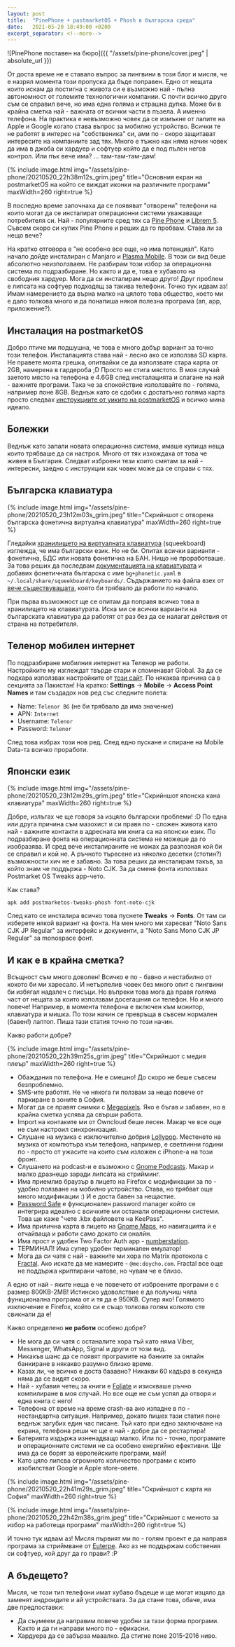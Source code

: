 ```yaml
---
layout: post
title:  "PinePhone + pastmarketOS + Phosh в българска среда"
date:   2021-05-20 18:49:00 +0200
excerpt_separator: <!--more-->
---
```


![PinePhone поставен на бюро]({{ "/assets/pine-phone/cover.jpeg" | absolute_url }})

От доста време не е ставало въпрос за пингвини в този блог и мисля, че е назрял момента този пропуска да бъде поправен. Едно от нещата които искам да постигна с живота си е възможно най - пълна автономност от големите технологични компании. С почти всичко друго съм се справил вече, но има една голяма и страшна дупка. Може би в крайна сметка най - важната от всички части в пъзела. А именно телефона. На практика е невъзможно човек да се измъкне от лапите на Apple и Google когато става въпрос за мобилно устройство. Всички те не работят в интерес на "собственика" си, ами по - скоро защитават интересите на компаниите зад тях. Много е тъжно как няма начин човек да има в джоба си хардуер и софтуер който да е под пълен негов контрол. Или пък вече има? ... там-там-там-дам!

<!--more-->

{% include image.html
            img="/assets/pine-phone/20210520_22h38m12s_grim.jpeg"
            title="Основния екран на postmarketOS на който се виждат иконки на различните програми"
            maxWidth=260
            right=true %}

В последно време започнаха да се появяват "отворени" телефони на които могат да се инсталират операционни системи уважаващи потребителя си. Най - популярните сред тях са [Pine Phone](https://www.pine64.org/pinephone/) и [Librem 5](https://puri.sm/products/librem-5/). Съвсем скоро си купих Pine Phone и реших да го пробвам. Става ли за нещо вече?

На кратко отговора е "не особено все още, но има потенциал". Като начало дойде инсталиран с Manjaro и [Plasma Mobile](https://www.plasma-mobile.org/). В този си вид беше абсолютно неизползваем. Не разбирам този избор за операционна система по подразбиране. Но както и да е, това е хубавото на свободния хардуер. Мога да си инсталирам нещо друго! Друг проблем е липсата на софтуер подходящ за такива телефони. Точно тук идвам аз! Имам намерението да върна малко на цялото това общество, което ми е дало толкова много и да понапиша някоя полезна програма (ап, арр, приложение?).

## Инсталация на postmarketOS

Добро птиче ми подшушна, че това е много добър вариант за точно този телефон. Инсталацията става най - лесно ако се използва SD карта. Не правете моята грешка, опитвайки се да използвате стара карта от 2GB, намерена в гардероба ;D Просто не стига мястото. В моя случай заетото място на телефона е 4.6GB след инсталацията и слагане на най - важните програми. Така че за спокойствие използвайте по - голяма, например поне 8GB. Веднъж като се сдобих с достатъчно голяма карта просто следвах [инструкциите от уикито на postmarketOS](https://wiki.postmarketos.org/wiki/PINE64_PinePhone_(pine64-pinephone)#Installation) и всичко мина идеало.

## Болежки

Веднъж като запали новата операционна система, имаше купища неща които трябваше да си настроя. Много от тях изхождаха от това че живея в България. Следват изброени тези които смятам за най - интересни, заедно с инструкции как човек може да се справи с тях.

## Българска клавиатура

{% include image.html
            img="/assets/pine-phone/20210520_23h12m03s_grim.jpeg"
            title="Скрийншот с отворена българска фонетична виртуална клавиатура"
            maxWidth=260
            right=true %}

Гледайки [хранилището на виртуалната клавиатура](https://source.puri.sm/Librem5/squeekboard/-/tree/master/data/keyboards) (squeekboard) изглежда, че има български език. Но не би. Опитах всички варианти - фонетична, БДС или новата фонетична на БАН. Нищо не проработваше. За това реших да последвам [документацията на клавиатурата](https://developer.puri.sm/projects/squeekboard/tutorial.html) и добавих фонетичната българска с име `bg+phonetic.yaml` в `~/.local/share/squeekboard/keyboards/`. Съдържанието на файла взех от [вече съществуващата](https://source.puri.sm/Librem5/squeekboard/-/blob/07d7486e06f62a59c5892c855f2c312053ac16b8/data/keyboards/bg.yaml), която би трябвало да работи по начало.

При първа възможност ще се опитам да поправя всичко това в хранилището на клавиатурата. Иска ми се всички варианти на българската клавиатура да работят от раз без да се налагат действия от страна на потребителя.

## Теленор мобилен интернет

По подразбиране мобилния интернет на Теленор не работи. Настройките му изглеждат твърде стари и споменават Global. За да се подкара използвах настройките от [този сайт](https://apn.global/pk/telenor-apn/). По някаква причина са в секцията за Пакистан! На кратко: **Settings** -> **Mobile** -> **Access Point Names** и там създадох нов ред със следните полета:

* Name: `Telenor BG` (не би трябвало да има значение)
* APN: `Internet`
* Username: `Telenor`
* Password: `Telenor`

След това избрах този нов ред. След едно пускане и спиране на Mobile Data-та всичко проработи.

## Японски език

{% include image.html
            img="/assets/pine-phone/20210520_23h12m29s_grim.jpeg"
            title="Скрийншот японска кана клавиатура"
            maxWidth=260
            right=true %}

Добре, излъгах че ще говоря за изцяло български проблеми! :D По една или друга причина съм мазохист и си правя по - сложен живота като най - важните контакти в адресната ми книга са на японски език. По подразбиране фонта на операционната система не можеше да го изобразява. И сред вече инсталираните не можах да разпозная кой би се справил и кой не. А ръчното търесене из няколко десетки (стотин?) възможности хич не е забавно. За това реших да инсталирам такъв, за който знам че поддържа - Noto CJK. За да сменя фонта използвах Postmarket OS Tweaks арр-чето.

Как става?

```
apk add postmarketos-tweaks-phosh font-noto-cjk
```

След като се инсталира всичко това пуснете **Tweaks** -> **Fonts**. От там си изберете някой вариант на фонта. На мен много ми харесват "Noto Sans CJK JP Regular" за интерфейс и документи, а "Noto Sans Mono CJK JP Regular" за monospace фонт.

## И как е в крайна сметка?

Всъщност съм много доволен! Всичко е по - бавно и нестабилно от кокото би ми харесало. И нетърпелив човек без много опит с пингвини би избягал надалеч с писъци. Но въпреки това мога да правя голяма част от нещата за които използвам досегашния си телефон. Но и много повече! Например, в момента телефона е включен към монитор, клавиатура и мишка. По този начин се превръща в съвсем нормален (бавен!) лаптоп. Пиша тази статия точно по този начин.

Какво работи добре?

{% include image.html
            img="/assets/pine-phone/20210520_22h39m25s_grim.jpeg"
            title="Скрийншот с медия плеър"
            maxWidth=260
            right=true %}

* Обаждания по телефона. Не е смешно! До скоро не беше съвсем безпроблемно.
* SMS-ите работят. Не че някога ги ползвам за нещо повече от паркиране в зоните в София.
* Могат да се правят снимки с [Megapixels](https://sr.ht/~martijnbraam/Megapixels/). Яко е бъгав и забавен, но в крайна сметка услява да свърши работа.
* Import на контаките ми от Owncloud беше лесен. Макар че все още не съм настроил синхронизация.
* Слушане на музика с изключително добрия [Lollypop](https://wiki.gnome.org/Apps/Lollypop). Местенето на музика от компютъра към телефона, например, е светлинни години по - просто от ужасите на които съм изложен с iPhone-а на този фронт.
* Слушането на podcast-и е възможно с [Gnome Podcasts](https://wiki.gnome.org/Apps/Podcasts). Макар и малко дразнещо заради липсата на стрийминг.
* Има приемлив браузър в лицето на Firefox с модификации за по - удобно ползване на мобилно устройство. Става, но трябват още много модификации :) И е доста бавен за нещастие.
* [Password Safe](https://gitlab.gnome.org/World/PasswordSafe) е функционален password manager който се интегрира идеално с всичките ми останали операционни системи. Това ще каже "чете .kbx файловете на KeePass".
* Има прилична карта в лицето на [Gnome Maps](https://wiki.gnome.org/Apps/Maps), но навигацията ѝ е отчайваща и работи само докато си оналйн.
* Има прост и удобен Two Factor Auth арр - [numberstation](https://sr.ht/~martijnbraam/numberstation/).
* ТЕРМИНАЛ! Има супер удобен терминален емулатор!
* Мога да си чатя с най - важните ми хора по Matrix протокола с [Fractal](https://wiki.gnome.org/Apps/Fractal). Ако искате да ме намерите - `@me:doycho.com`. Fractal все още не поддържа криптирани чатове, но чувам че е близо.

А едно от най - яките неща е че повечето от изброените програми е с размер 800KB-2MB! Истинско удоволствие е да получиш чяла функционална програма от и тя да е 950KB. Супер яко! Голямото изключение е Firefox, който си е също толкова голям колкото сте свикнали да е!

Какво определено **не работи** особено добре?

* Не мога да си чатя с останалите хора тъй като няма Viber, Messenger, WhatsApp, Signal и други от този вид.
* Никакъв шанс да се появят програмите на банките за онлайн банкиране в някакво разумно близко време.
* Казах ли, че всичко е доста бааавно? Никакви 60 кадъра в секунда няма да се видят скоро.
* Най - хубавия четец за книги е [Foliate](https://johnfactotum.github.io/foliate/) и изискваше ръчно компилиране в моя случай. Но все още не съм успял да отворя и една книга с него!
* Телефона от време на време crash-ва ако изпадне в по - нестандартна ситуация. Например, докато пишех тази статия поне веднъж загубих един час писане. Тъй като при едно заключване на екрана, телефона реши че ще е най - добре да се рестартира!
* Батерията издържа изненадващо малко. Или по - точно, програмите и операционните системи не са особено енергийно ефективни. Ще има да се борят за европейските програми, май!
* Като цяло липсва огромното количество програми с които изобилстват Google и Apple store-овете.

{% include image.html
            img="/assets/pine-phone/20210520_22h41m29s_grim.jpeg"
            title="Скрийншот с карта на София"
            maxWidth=260
            right=true %}

{% include image.html
            img="/assets/pine-phone/20210520_22h42m38s_grim.jpeg"
            title="Скрийншот с менюто за избор на работеща програми"
            maxWidth=260
            right=true %}

И точно тук идвам аз! Мисля първият ми по - голям проект е да направя програма за стриймване от [Euterpe](https://listen-to-euterpe.eu/). Ако аз не поддържам собствения си софтуер, кой друг да го прави? :P

## А бъдещето?

Мисля, че този тип телефони имат хубаво бъдеще и ще могат изцяло да заменят андроидите и ай устройствата. За да стане това, обаче, има две предпоставки:

* Да съумеем да направим повече удобни за тази форма програми. Както и да ги направи много по - ефикасни.
* Хардуера да се забърза мааалко. Да стигне поне 2015-2016 ниво.

